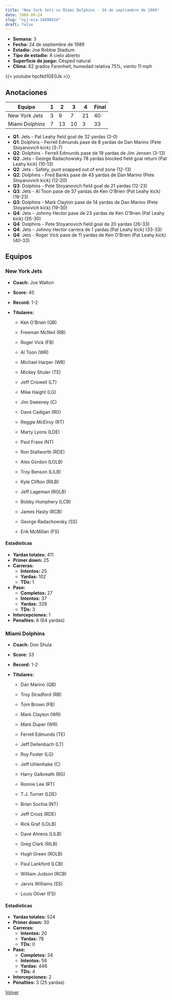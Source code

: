 ```yaml
---
title: "New York Jets vs Miami Dolphins - 24 de septiembre de 1989"
date: 1989-09-24
slug: "nyj-mia-19890924"
draft: false
---
```


- **Semana:** 3
- **Fecha:** 24 de septiembre de 1989
- **Estadio:** Joe Robbie Stadium
- **Tipo de estadio:** A cielo abierto
- **Superficie de juego:** Césped natural
- **Clima:** 82 grados Farenheit, humedad relativa 75%, viento 11 mph


{{< youtube hpcNd1GE0Jk >}}


## Anotaciones
| Equipo | 1 | 2 | 3 | 4 | Final |
|--------|---|---|---|---|-------|
| New York Jets  | 3 | 9 | 7 | 21  | 40 |
| Miami Dolphins  | 7 | 13 | 10 | 3  | 33 |
- **Q1**: Jets - Pat Leahy field goal de 32 yardas (3-0)
- **Q1**: Dolphins - Ferrell Edmunds pase de 8 yardas de Dan Marino (Pete Stoyanovich kick) (3-7)
- **Q2**: Dolphins - Ferrell Edmunds pase de 19 yardas de Jim Jensen (3-13)
- **Q2**: Jets - George Radachowsky 78 yardas blocked field goal return (Pat Leahy kick) (10-13)
- **Q2**: Jets - Safety, punt snapped out of end zone (12-13)
- **Q2**: Dolphins - Fred Banks pase de 43 yardas de Dan Marino (Pete Stoyanovich kick) (12-20)
- **Q3**: Dolphins - Pete Stoyanovich field goal de 21 yardas (12-23)
- **Q3**: Jets - Al Toon pase de 37 yardas de Ken O'Brien (Pat Leahy kick) (19-23)
- **Q3**: Dolphins - Mark Clayton pase de 14 yardas de Dan Marino (Pete Stoyanovich kick) (19-30)
- **Q4**: Jets - Johnny Hector pase de 23 yardas de Ken O'Brien (Pat Leahy kick) (26-30)
- **Q4**: Dolphins - Pete Stoyanovich field goal de 20 yardas (26-33)
- **Q4**: Jets - Johnny Hector carrera de 1 yardas (Pat Leahy kick) (33-33)
- **Q4**: Jets - Roger Vick pase de 11 yardas de Ken O'Brien (Pat Leahy kick) (40-33)


## Equipos


### New York Jets
* **Coach:** Joe Walton
* **Score:** 40
* **Record:** 1-2
* **Titulares:** 

  * Ken O'Brien (QB) 

  * Freeman McNeil (RB) 

  * Roger Vick (FB) 

  * Al Toon (WR) 

  * Michael Harper (WR) 

  * Mickey Shuler (TE) 

  * Jeff Criswell (LT) 

  * Mike Haight (LG) 

  * Jim Sweeney (C) 

  * Dave Cadigan (RG) 

  * Reggie McElroy (RT) 

  * Marty Lyons (LDE) 

  * Paul Frase (NT) 

  * Ron Stallworth (RDE) 

  * Alex Gordon (LOLB) 

  * Troy Benson (LILB) 

  * Kyle Clifton (RILB) 

  * Jeff Lageman (ROLB) 

  * Bobby Humphery (LCB) 

  * James Hasty (RCB) 

  * George Radachowsky (SS) 

  * Erik McMillan (FS) 

#### Estadísticas
* **Yardas totales:** 411
* **Primer down:** 25
* **Carreras:**
  * **Intentos:** 25
  * **Yardas:** 102
  * **TDs:** 1
* **Pase:**
  * **Completos:** 27
  * **Intentos:** 37
  * **Yardas:** 329
  * **TDs:** 3
* **Intercepciones:** 1
* **Penalties:** 8 (64 yardas)

### Miami Dolphins
* **Coach:** Don Shula
* **Score:** 33
* **Record:** 1-2
* **Titulares:** 

  * Dan Marino (QB) 

  * Troy Stradford (RB) 

  * Tom Brown (FB) 

  * Mark Clayton (WR) 

  * Mark Duper (WR) 

  * Ferrell Edmunds (TE) 

  * Jeff Dellenbach (LT) 

  * Roy Foster (LG) 

  * Jeff Uhlenhake (C) 

  * Harry Galbreath (RG) 

  * Ronnie Lee (RT) 

  * T.J. Turner (LDE) 

  * Brian Sochia (NT) 

  * Jeff Cross (RDE) 

  * Rick Graf (LOLB) 

  * Dave Ahrens (LILB) 

  * Greg Clark (RILB) 

  * Hugh Green (ROLB) 

  * Paul Lankford (LCB) 

  * William Judson (RCB) 

  * Jarvis Williams (SS) 

  * Louis Oliver (FS) 

#### Estadísticas
* **Yardas totales:** 524
* **Primer down:** 30
* **Carreras:**
  * **Intentos:** 20
  * **Yardas:** 78
  * **TDs:** 0
* **Pase:**
  * **Completos:** 34
  * **Intentos:** 56
  * **Yardas:** 446
  * **TDs:** 4
* **Intercepciones:** 2
* **Penalties:** 3 (25 yardas)


[Volver](/historia/1989)
